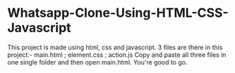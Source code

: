 # Whatsapp-Clone-Using-HTML-CSS-Javascript
This project is made using html, css and javascript.
3 files are there in this project:- main.html ; element.css ; action.js
Copy and paste all three files in one single folder and then open main.html.
You're good to go.
